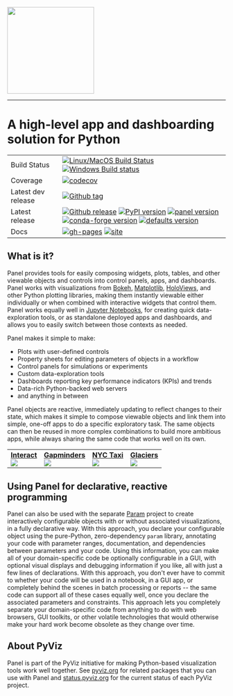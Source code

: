 <img src="https://github.com/pyviz/panel/raw/master/doc/_static/logo_stacked.png" data-canonical-src="https://github.com/pyviz/panel/raw/master/doc/_static/logo_stacked.png" width="200"/><br>

-----------------

# A high-level app and dashboarding solution for Python

|    |    |
| --- | --- |
| Build Status | [![Linux/MacOS Build Status](https://travis-ci.org/pyviz/panel.svg?branch=master)](https://travis-ci.org/pyviz/panel) [![Windows Build status](https://img.shields.io/appveyor/ci/pyviz/panel/master.svg)](https://ci.appveyor.com/project/pyviz/panel/branch/master) |
| Coverage | [![codecov](https://codecov.io/gh/pyviz/panel/branch/master/graph/badge.svg)](https://codecov.io/gh/pyviz/panel) |
| Latest dev release | [![Github tag](https://img.shields.io/github/tag/pyviz/panel.svg?label=tag&colorB=11ccbb)](https://github.com/pyviz/panel/tags) |
| Latest release | [![Github release](https://img.shields.io/github/release/pyviz/panel.svg?label=tag&colorB=11ccbb)](https://github.com/pyviz/panel/releases) [![PyPI version](https://img.shields.io/pypi/v/panel.svg?colorB=cc77dd)](https://pypi.python.org/pypi/panel) [![panel version](https://img.shields.io/conda/v/pyviz/panel.svg?colorB=4488ff&style=flat)](https://anaconda.org/pyviz/panel) [![conda-forge version](https://img.shields.io/conda/v/conda-forge/panel.svg?label=conda%7Cconda-forge&colorB=4488ff)](https://anaconda.org/conda-forge/panel) [![defaults version](https://img.shields.io/conda/v/anaconda/panel.svg?label=conda%7Cdefaults&style=flat&colorB=4488ff)](https://anaconda.org/anaconda/panel) |
| Docs | [![gh-pages](https://img.shields.io/github/last-commit/pyviz/panel/gh-pages.svg)](https://github.com/pyviz/panel/tree/gh-pages) [![site](https://img.shields.io/website-up-down-green-red/http/panel.pyviz.org.svg)](http://panel.pyviz.org) |


## What is it?

Panel provides tools for easily composing widgets, plots, tables, and other viewable objects and controls into control panels, apps, and dashboards. Panel works with visualizations from [Bokeh](http://bokeh.pydata.org), [Matplotlib](matplotlib.org), [HoloViews](http://holoviews.org), and other Python plotting libraries, making them instantly viewable either individually or when combined with interactive widgets that control them.  Panel works equally well in [Jupyter Notebooks](http://jupyter.org), for creating quick data-exploration tools, or as standalone deployed apps and dashboards, and allows you to easily switch between those contexts as needed.

Panel makes it simple to make:

- Plots with user-defined controls
- Property sheets for editing parameters of objects in a workflow
- Control panels for simulations or experiments
- Custom data-exploration tools
- Dashboards reporting key performance indicators (KPIs) and trends
- Data-rich Python-backed web servers
- and anything in between

Panel objects are reactive, immediately updating to reflect changes to their state, which makes it simple to compose viewable objects and link them into simple, one-off apps to do a specific exploratory task.  The same objects can then be reused in more complex combinations to build more ambitious apps, while always sharing the same code that works well on its own.

   <table>
     <tr>
       <td border=1><a href="https://anaconda.org/jbednar/datashadercliffordinteract"><b>Interact</b></a><br><a href="https://mybinder.org/v2/gh/panel-demos/clifford-interact/master?urlpath=/proxy/5006/app"><img src="https://github.com/pyviz/panel/raw/master/doc/_static/collage/interact.png" /></a></td>
       <td border=1><a href="https://anaconda.org/jbednar/panel_gapminders"><b>Gapminders</b></a><br><a href="https://mybinder.org/v2/gh/panel-demos/gapminder/master?urlpath=/proxy/5006/app"><img src="https://github.com/pyviz/panel/raw/master/doc/_static/collage/gapminders.png" /></a></td>
       <td border=1><a href="https://anaconda.org/jbednar/nyc_taxi_panel"><b>NYC Taxi</b></a><br><a href="https://mybinder.org/v2/gh/panel-demos/nyc_taxi/master?urlpath=/proxy/5006/app"><img src="https://github.com/pyviz/panel/raw/master/doc/_static/collage/nyc_taxi.png" /></a></td>
       <td border=1><a href="https://anaconda.org/jbednar/glaciers"><b>Glaciers</b></a><br><a href="https://mybinder.org/v2/gh/panel-demos/glaciers/master?urlpath=/proxy/5006/app"><img src="https://github.com/pyviz/panel/raw/master/doc/_static/collage/glaciers.png" /></a></td>
     <tr>
   </table>

## Using Panel for declarative, reactive programming

Panel can also be used with the separate [Param](http://param.pyviz.org) project to create interactively configurable objects with or without associated visualizations, in a fully declarative way. With this approach, you declare your configurable object using the pure-Python, zero-dependency `param` library, annotating your code with parameter ranges, documentation, and dependencies between parameters and your code.  Using this information, you can make all of your domain-specific code be optionally configurable in a GUI, with optional visual displays and debugging information if you like, all with just a few lines of declarations. With this approach, you don't ever have to commit to whether your code will be used in a notebook, in a GUI app, or completely behind the scenes in batch processing or reports -- the same code can support all of these cases equally well, once you declare the associated parameters and constraints. This approach lets you completely separate your domain-specific code from anything to do with web browsers, GUI toolkits, or other volatile technologies that would otherwise make your hard work become obsolete as they change over time.

## About PyViz

Panel is part of the PyViz initiative for making Python-based visualization tools work well together.
See [pyviz.org](http://pyviz.org) for related packages that you can use with Panel and
[status.pyviz.org](http://status.pyviz.org) for the current status of each PyViz project.
